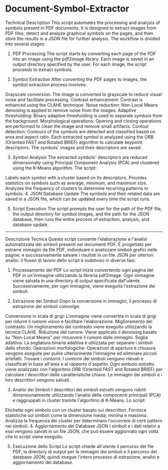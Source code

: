 # Document-Symbol-Extractor
Technical Description
This script automates the processing and analysis of symbols present in PDF documents. It is designed to extract images from PDF files, detect and analyze graphical symbols on the pages, and then store the results in a JSON file for further analysis. The workflow is divided into several stages:

1. PDF Processing
The script starts by converting each page of the PDF into an image using the pdf2image library. Each image is saved in an output directory specified by the user. For each image, the script proceeds to extract symbols.

2. Symbol Extraction
After converting the PDF pages to images, the symbol extraction process involves:

Grayscale conversion: The image is converted to grayscale to reduce visual noise and facilitate processing.
Contrast enhancement: Contrast is enhanced using the CLAHE technique.
Noise reduction: Non-Local Means denoising is applied to remove noise from the images.
Adaptive thresholding: Binary adaptive thresholding is used to separate symbols from the background.
Morphological operations: Opening and closing operations are performed to clean the image and remove small artifacts.
Contour detection: Contours of the symbols are detected and classified based on area and aspect ratio.
Each extracted symbol is analyzed using the ORB (Oriented FAST and Rotated BRIEF) algorithm to calculate keypoint descriptors. The symbols' images and their descriptors are saved.

3. Symbol Analysis
The extracted symbols' descriptors are reduced dimensionally using Principal Component Analysis (PCA) and clustered using the K-Means algorithm. The script:

Labels each symbol with a cluster based on its descriptors.
Provides statistics on symbols such as average, minimum, and maximum size.
Analyzes the frequency of clusters to determine recurring patterns in symbols.
4. JSON Database Update
The symbols and their related data are saved in a JSON file, which can be updated every time the script runs.

5. Script Execution
The script prompts the user for the path of the PDF file, the output directory for symbol images, and the path for the JSON database, then runs the entire process of extraction, analysis, and database update.

---

Descrizione Tecnica
Questo script consente l'elaborazione e l'analisi automatizzata dei simboli presenti nei documenti PDF. È progettato per estrarre immagini da file PDF, individuare e analizzare simboli grafici nelle pagine, e successivamente salvare i risultati in un file JSON per ulteriori analisi. Il flusso di lavoro dello script è suddiviso in diverse fasi:

1. Processamento del PDF
Lo script inizia convertendo ogni pagina del PDF in un'immagine utilizzando la libreria pdf2image. Ogni immagine viene salvata in una directory di output specificata dall'utente. Successivamente, per ogni immagine, viene eseguita l'estrazione dei simboli.

2. Estrazione dei Simboli
Dopo la conversione in immagini, il processo di estrazione dei simboli coinvolge:

Conversione in scala di grigi: L'immagine viene convertita in scala di grigi per ridurre il rumore visivo e facilitare l'elaborazione.
Miglioramento del contrasto: Un miglioramento del contrasto viene eseguito utilizzando la tecnica CLAHE.
Riduzione del rumore: Viene applicato il denoising basato su "Non-Local Means" per rimuovere il rumore dalle immagini.
Soglia adattiva: La sogliatura binaria adattiva è utilizzata per separare i simboli dallo sfondo.
Operazioni morfologiche: Operazioni di apertura e chiusura vengono eseguite per pulire ulteriormente l'immagine ed eliminare piccoli artefatti.
Trovare i contorni: I contorni dei simboli vengono rilevati e classificati in base all'area e al rapporto d'aspetto.
Ogni simbolo estratto viene analizzato con l'algoritmo ORB (Oriented FAST and Rotated BRIEF) per calcolare i descrittori delle caratteristiche chiave. Le immagini dei simboli e i loro descrittori vengono salvati.

3. Analisi dei Simboli
I descrittori dei simboli estratti vengono ridotti dimensionalmente utilizzando l'analisi delle componenti principali (PCA) e raggruppati in cluster tramite l'algoritmo di K-Means. Lo script:

Etichetta ogni simbolo con un cluster basato sui descrittori.
Fornisce statistiche sui simboli come la dimensione media, minima e massima.
Analizza la frequenza dei cluster per determinare l'occorrere di certi pattern nei simboli.
4. Aggiornamento del Database JSON
I simboli e i dati relativi a essi vengono salvati in un file JSON, che può essere aggiornato ogni volta che lo script viene eseguito.

5. Esecuzione dello Script
Lo script chiede all'utente il percorso del file PDF, la directory di output per le immagini dei simboli e il percorso del database JSON, quindi esegue l'intero processo di estrazione, analisi e aggiornamento del database.
